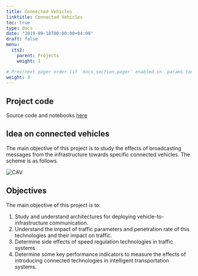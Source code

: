 ```yaml
---
title: Connected Vehicles 
linktitle: Connected Vehicles
toc: true
type: docs
date: "2019-09-18T00:00:00+04:00"
draft: false
menu:
  its2:
    parent: Projects
    weight: 1

# Prev/next pager order (if `docs_section_pager` enabled in `params.toml`)
weight: 3
---
```


## Project code

Source code and notebooks [here](https://github.com/licit-lab/ITSProjects)

## Idea on connected vehicles 

The main objective of this project is to study the effects of broadcasting messages from the infrastructure towards specific connected vehicles. The scheme is as follows. 

![CAV](/media/its_img/scoop-test.png)

## Objectives

The main objective of this project is to:

1. Study and understand architectures for deploying vehicle-to-infrastructure communication. 
2. Understand the impact of traffic parameters and penetration rate of this technologies and their impact on traffic. 
3. Determine side effects of speed regulation technologies in traffic systems
4. Determine some key performance indicators to measure the effects of introducing connected technologies in intelligent transportation systems. 